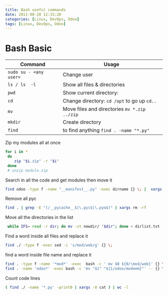 ```yaml
---
title: Bash useful commands
date: 2011-08-20 12:15:20
categories: [Linux, DevOps, Odoo]
tags: [Linux, DevOps, Odoo]
---
```

# Bash Basic
Command | Usage
------------ | -------------
`sudo su - <any user>` | Change user
`ls / ls  -l ` | Show all files & directories
`pwd` | Show current  directory:
`cd` | Change directory: `cd /opt`  to go up `cd..`
`mv` | Move files and directories `mv *.zip ../zip`
`mkdir` | Create directory
`find` | to find anything `find . -name "*.py"`

Zip my modules all at once

```sh
for i in *
 do
    zip "$i.zip" -r "$i"
 done
 # unzip module.zip
```
Search in all the code and get modules then move it

```sh
find odoo -type f -name "__manifest__.py" -exec dirname {} \; |  xargs -I % mv % code-lib
```
Remove all pyc
```sh
find . | grep -E "(/__pycache__$|\.pyc$|\.pyo$)" | xargs rm -rf
```
Move all the directories in the list
```sh
 while IFS= read -r dir; do mv -vt newdir/ "$dir"; done < dirlist.txt
```
Find a word inside all files and replace it
```sh
find ./ -type f -exec sed -i 's/mod/web/g' {} \;
```
find a word inside file name and replace it
```sh
find . -type f -name '*mod*' -exec  bash -c ' mv $0 ${0/\mod/web}' {} \;
find . -name 'odoo*' -exec bash -c 'mv "$1" "${1/odoo/modeem}"' -- {} \;
```
Count code lines
```sh
( find ./ -name '*.py' -print0 | xargs -0 cat ) | wc -l
```